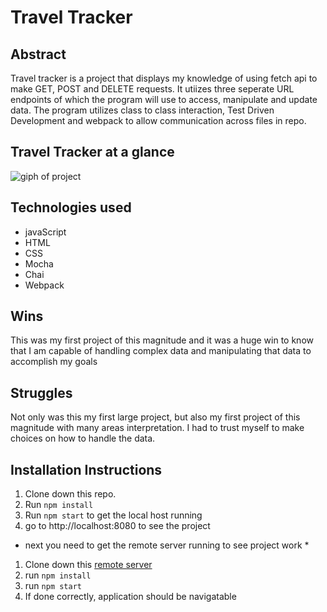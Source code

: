 # Travel Tracker
## Abstract
Travel tracker is a project that displays my knowledge of using fetch api to make GET, POST and DELETE requests. It utiizes three seperate URL endpoints of which the program will use to access, manipulate and update data. The program utilizes class to class interaction, Test Driven Development and webpack to allow communication across files in repo.

## Travel Tracker at a glance
![giph of project](https://media.giphy.com/media/Kc1LRuWTQ46oYQLNvU/giphy.gif)

## Technologies used
- javaScript
- HTML
- CSS
- Mocha
- Chai
- Webpack

## Wins
This was my first project of this magnitude and it was a huge win to know that I am capable of handling complex data and manipulating that data to accomplish my goals

## Struggles
Not only was this my first large project, but also my first project of this magnitude with many areas interpretation. I had to trust myself to make choices on how to handle the data. 

## Installation Instructions
1. Clone down this repo.
2. Run `npm install`
4. Run `npm start` to get the local host running
5. go to http://localhost:8080 to see the project
* next you need to get the remote server running to see project work *
1. Clone down this [remote server](https://github.com/turingschool-examples/travel-tracker-api)
2. run `npm install`
3. run `npm start`
4. If done correctly, application should be navigatable

